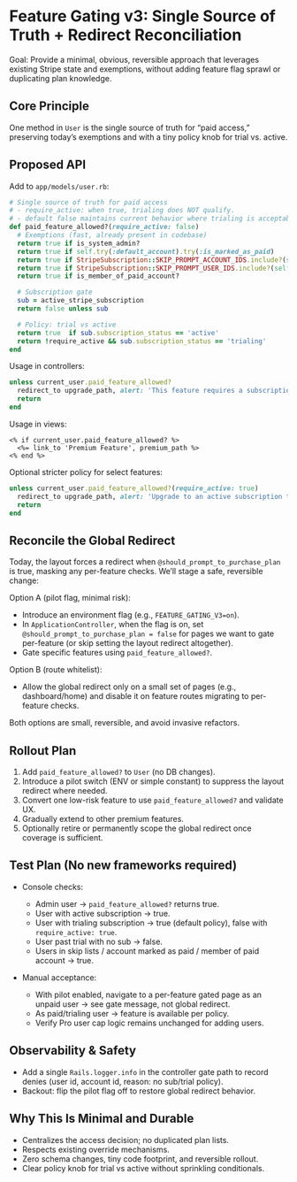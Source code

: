 # Feature Gating v3: Single Source of Truth + Redirect Reconciliation

Goal: Provide a minimal, obvious, reversible approach that leverages existing Stripe state and exemptions, without adding feature flag sprawl or duplicating plan knowledge.

## Core Principle
One method in `User` is the single source of truth for “paid access,” preserving today’s exemptions and with a tiny policy knob for trial vs. active.

## Proposed API

Add to `app/models/user.rb`:

```ruby
# Single source of truth for paid access
# - require_active: when true, trialing does NOT qualify.
# - default false maintains current behavior where trialing is acceptable for premium access.
def paid_feature_allowed?(require_active: false)
  # Exemptions (fast, already present in codebase)
  return true if is_system_admin?
  return true if self.try(:default_account).try(:is_marked_as_paid)
  return true if StripeSubscription::SKIP_PROMPT_ACCOUNT_IDS.include?(self.default_account.id)
  return true if StripeSubscription::SKIP_PROMPT_USER_IDS.include?(self.id)
  return true if is_member_of_paid_account?

  # Subscription gate
  sub = active_stripe_subscription
  return false unless sub

  # Policy: trial vs active
  return true  if sub.subscription_status == 'active'
  return !require_active && sub.subscription_status == 'trialing'
end
```

Usage in controllers:

```ruby
unless current_user.paid_feature_allowed?
  redirect_to upgrade_path, alert: 'This feature requires a subscription'
  return
end
```

Usage in views:

```erb
<% if current_user.paid_feature_allowed? %>
  <%= link_to 'Premium Feature', premium_path %>
<% end %>
```

Optional stricter policy for select features:

```ruby
unless current_user.paid_feature_allowed?(require_active: true)
  redirect_to upgrade_path, alert: 'Upgrade to an active subscription to use this feature'
  return
end
```

## Reconcile the Global Redirect

Today, the layout forces a redirect when `@should_prompt_to_purchase_plan` is true, masking any per-feature checks. We’ll stage a safe, reversible change:

Option A (pilot flag, minimal risk):
- Introduce an environment flag (e.g., `FEATURE_GATING_V3=on`).
- In `ApplicationController`, when the flag is on, set `@should_prompt_to_purchase_plan = false` for pages we want to gate per-feature (or skip setting the layout redirect altogether).
- Gate specific features using `paid_feature_allowed?`.

Option B (route whitelist):
- Allow the global redirect only on a small set of pages (e.g., dashboard/home) and disable it on feature routes migrating to per-feature checks.

Both options are small, reversible, and avoid invasive refactors.

## Rollout Plan

1) Add `paid_feature_allowed?` to `User` (no DB changes).
2) Introduce a pilot switch (ENV or simple constant) to suppress the layout redirect where needed.
3) Convert one low-risk feature to use `paid_feature_allowed?` and validate UX.
4) Gradually extend to other premium features.
5) Optionally retire or permanently scope the global redirect once coverage is sufficient.

## Test Plan (No new frameworks required)

- Console checks:
  - Admin user → `paid_feature_allowed?` returns true.
  - User with active subscription → true.
  - User with trialing subscription → true (default policy), false with `require_active: true`.
  - User past trial with no sub → false.
  - Users in skip lists / account marked as paid / member of paid account → true.

- Manual acceptance:
  - With pilot enabled, navigate to a per-feature gated page as an unpaid user → see gate message, not global redirect.
  - As paid/trialing user → feature is available per policy.
  - Verify Pro user cap logic remains unchanged for adding users.

## Observability & Safety

- Add a single `Rails.logger.info` in the controller gate path to record denies (user id, account id, reason: no sub/trial policy).
- Backout: flip the pilot flag off to restore global redirect behavior.

## Why This Is Minimal and Durable

- Centralizes the access decision; no duplicated plan lists.
- Respects existing override mechanisms.
- Zero schema changes, tiny code footprint, and reversible rollout.
- Clear policy knob for trial vs active without sprinkling conditionals.

